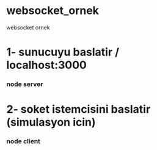 # websocket_ornek
websocket ornek

# 1- sunucuyu baslatir / localhost:3000
### node server

# 2- soket istemcisini baslatir (simulasyon icin)
###  node client